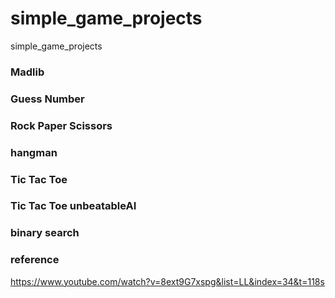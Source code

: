 # simple_game_projects

simple_game_projects

### Madlib

### Guess Number

### Rock Paper Scissors

### hangman

### Tic Tac Toe

### Tic Tac Toe unbeatableAI

### binary search

### reference

https://www.youtube.com/watch?v=8ext9G7xspg&list=LL&index=34&t=118s
